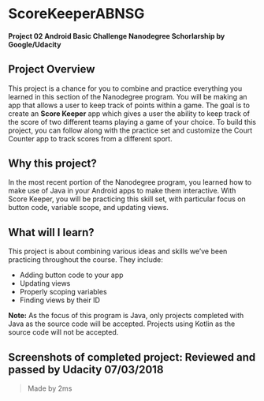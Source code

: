 # ScoreKeeperABNSG
#### Project 02 Android Basic Challenge Nanodegree Schorlarship by Google/Udacity

## Project Overview

This project is a chance for you to combine and practice everything you learned in this section of the Nanodegree program. You will be making an app that allows a user to keep track of points within a game. 
The goal is to create an **Score Keeper** app which gives a user the ability to keep track of the score of two different teams playing a game of your choice. To build this project, you can follow along with the practice set and customize the Court Counter app to track scores from a different sport. 

## Why this project?

In the most recent portion of the Nanodegree program, you learned how to make use of Java in your Android apps to make them interactive. With Score Keeper, you will be practicing this skill set, with particular focus on button code, variable scope, and updating views. 

## What will I learn?

This project is about combining various ideas and skills we’ve been practicing throughout the course. They include:

- Adding button code to your app
- Updating views
- Properly scoping variables
- Finding views by their ID

**Note:** As the focus of this program is Java, only projects completed with Java as the source code will 
be accepted. 
Projects using Kotlin as the source code will not be accepted. 

## Screenshots of completed project: Reviewed and passed by Udacity 07/03/2018

> Made by 2ms
